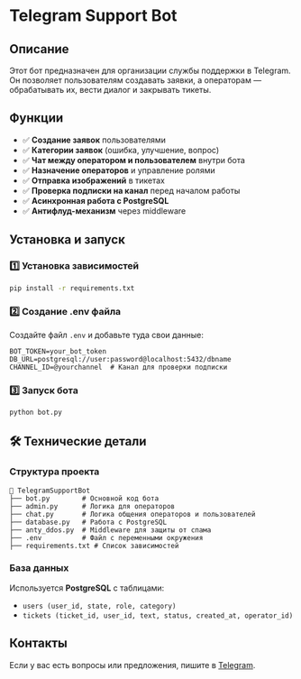 # Telegram Support Bot

## Описание

Этот бот предназначен для организации службы поддержки в Telegram. Он позволяет пользователям создавать заявки, а операторам — обрабатывать их, вести диалог и закрывать тикеты.

## Функции

- ✅ **Создание заявок** пользователями
- ✅ **Категории заявок** (ошибка, улучшение, вопрос)
- ✅ **Чат между оператором и пользователем** внутри бота
- ✅ **Назначение операторов** и управление ролями
- ✅ **Отправка изображений** в тикетах
- ✅ **Проверка подписки на канал** перед началом работы
- ✅ **Асинхронная работа с PostgreSQL**
- ✅ **Антифлуд-механизм** через middleware

## Установка и запуск

### 1️⃣ Установка зависимостей

```bash
pip install -r requirements.txt
```

### 2️⃣ Создание .env файла

Создайте файл `.env` и добавьте туда свои данные:

```env
BOT_TOKEN=your_bot_token
DB_URL=postgresql://user:password@localhost:5432/dbname
CHANNEL_ID=@yourchannel  # Канал для проверки подписки
```

### 3️⃣ Запуск бота

```bash
python bot.py
```

## 🛠 Технические детали

### Структура проекта

```
📁 TelegramSupportBot
├── bot.py        # Основной код бота
├── admin.py      # Логика для операторов
├── chat.py       # Логика общения операторов и пользователей
├── database.py   # Работа с PostgreSQL
├── anty_ddos.py  # Middleware для защиты от спама
├── .env          # Файл с переменными окружения
├── requirements.txt # Список зависимостей
```

### База данных

Используется **PostgreSQL** с таблицами:

- `users (user_id, state, role, category)`
- `tickets (ticket_id, user_id, text, status, created_at, operator_id)`

## Контакты

Если у вас есть вопросы или предложения, пишите в [Telegram](https://t.me/alexsmilex).

